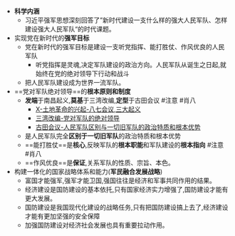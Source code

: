 - **科学内涵**
	- 习近平强军思想深刻回答了”新时代建设一支什么样的强大人民军队、怎样建设强大人民军队“的时代课题。
- 实现党在新时代的**强军目标**
	- 党在新时代的强军目标是建设一支听党指挥、能打胜仗、作风优良的人民军队
		- 听党指挥是灵魂,决定军队建设的政治方向。人民军队从诞生之日起,就始终在党的绝对领导下行动和战斗
	- 把人民军队建设成为世界一流军队。
- ==党对军队绝对领导==的**根本原则和制度**
	- **发端**于南昌起义,**莫基**于三湾改编,**定型**于古田会议 #注意 #肖八
		- [X-土地革命的兴起-八七会议,三大起义](X-土地革命的兴起-八七会议,三大起义.md)
		- [三湾改编-党对军队的绝对领导](三湾改编-党对军队的绝对领导.md)
		- [古田会议-人民军队区别与一切旧军队的政治特质和根本优势](古田会议-人民军队区别与一切旧军队的政治特质和根本优势.md)
	- 是人民军队完全**区别于一切旧军队**的政治特质和根本优势
	- ==能打胜仗==是**核心**,反映军队的**根本职能**和军队建设的**根本指向** #注意 #肖八
	- ==作风优良==是**保证**,关系军队的性质、宗旨、本色。
- 构建一体化的国家战略体系和能力(**军民融合发展战略**)
	- 富国才能强军,强军才能卫国,强国往往是经济和军事共同作用的结果。
	- 经济建设是国防建设的基本依托,只有国家经济实力增强了,国防建设才能有更大发展。
	- 国防建设是我国现代化建设的战略任务,只有把国防建设搞上去了,经济建设才能有更加坚强的安全保障
	- 加强国防建设对经济社会发展也具有重要拉动作用。